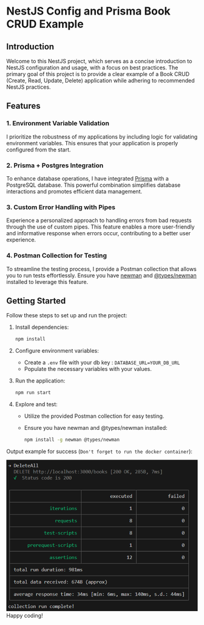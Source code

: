 # NestJS Config and Prisma Book CRUD Example

## Introduction

Welcome to this NestJS project, which serves as a concise introduction to NestJS configuration and usage, with a focus on best practices. The primary goal of this project is to provide a clear example of a Book CRUD (Create, Read, Update, Delete) application while adhering to recommended NestJS practices.

## Features

### 1. Environment Variable Validation

I prioritize the robustness of my applications by including logic for validating environment variables. This ensures that your application is properly configured from the start.

### 2. Prisma + Postgres Integration

To enhance database operations, I have integrated [Prisma](https://www.prisma.io/) with a PostgreSQL database. This powerful combination simplifies database interactions and promotes efficient data management.

### 3. Custom Error Handling with Pipes

Experience a personalized approach to handling errors from bad requests through the use of custom pipes. This feature enables a more user-friendly and informative response when errors occur, contributing to a better user experience.

### 4. Postman Collection for Testing

To streamline the testing process, I provide a Postman collection that allows you to run tests effortlessly. Ensure you have [newman](https://www.npmjs.com/package/newman) and [@types/newman](https://www.npmjs.com/package/@types/newman) installed to leverage this feature.

## Getting Started

Follow these steps to set up and run the project:

1. Install dependencies:

   ```bash
   npm install
   ```

2. Configure environment variables:

   - Create a `.env` file with your db key : `DATABASE_URL=YOUR_DB_URL`
   - Populate the necessary variables with your values.

3. Run the application:

   ```bash
   npm run start
   ```

4. Explore and test:

   - Utilize the provided Postman collection for easy testing.
   - Ensure you have newman and @types/newman installed:

     ```bash
     npm install -g newman @types/newman
     ```

Output example for success (`Don't forget to run the docker container`):

![Alt text](image.png)
Happy coding!
